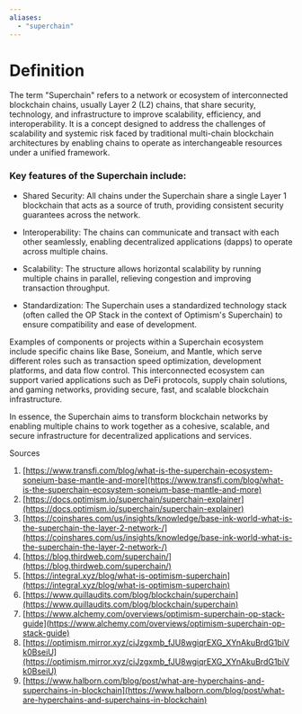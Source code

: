 ```yaml
---
aliases:
  - "superchain"
---
```


# Definition

The term "Superchain" refers to a network or ecosystem of interconnected blockchain chains, usually Layer 2 (L2) chains, that share security, technology, and infrastructure to improve scalability, efficiency, and interoperability. It is a concept designed to address the challenges of scalability and systemic risk faced by traditional multi-chain blockchain architectures by enabling chains to operate as interchangeable resources under a unified framework.

### Key features of the Superchain include:

- Shared Security: All chains under the Superchain share a single Layer 1 blockchain that acts as a source of truth, providing consistent security guarantees across the network.
    
- Interoperability: The chains can communicate and transact with each other seamlessly, enabling decentralized applications (dapps) to operate across multiple chains.
    
- Scalability: The structure allows horizontal scalability by running multiple chains in parallel, relieving congestion and improving transaction throughput.
    
- Standardization: The Superchain uses a standardized technology stack (often called the OP Stack in the context of Optimism's Superchain) to ensure compatibility and ease of development.
    

Examples of components or projects within a Superchain ecosystem include specific chains like Base, Soneium, and Mantle, which serve different roles such as transaction speed optimization, development platforms, and data flow control. This interconnected ecosystem can support varied applications such as DeFi protocols, supply chain solutions, and gaming networks, providing secure, fast, and scalable blockchain infrastructure.

In essence, the Superchain aims to transform blockchain networks by enabling multiple chains to work together as a cohesive, scalable, and secure infrastructure for decentralized applications and services.

Sources

1. [https://www.transfi.com/blog/what-is-the-superchain-ecosystem-soneium-base-mantle-and-more](https://www.transfi.com/blog/what-is-the-superchain-ecosystem-soneium-base-mantle-and-more)
2. [https://docs.optimism.io/superchain/superchain-explainer](https://docs.optimism.io/superchain/superchain-explainer)
3. [https://coinshares.com/us/insights/knowledge/base-ink-world-what-is-the-superchain-the-layer-2-network-/](https://coinshares.com/us/insights/knowledge/base-ink-world-what-is-the-superchain-the-layer-2-network-/)
4. [https://blog.thirdweb.com/superchain/](https://blog.thirdweb.com/superchain/)
5. [https://integral.xyz/blog/what-is-optimism-superchain](https://integral.xyz/blog/what-is-optimism-superchain)
6. [https://www.quillaudits.com/blog/blockchain/superchain](https://www.quillaudits.com/blog/blockchain/superchain)
7. [https://www.alchemy.com/overviews/optimism-superchain-op-stack-guide](https://www.alchemy.com/overviews/optimism-superchain-op-stack-guide)
8. [https://optimism.mirror.xyz/ciJzgxmb_fJU8wgiqrEXG_XYnAkuBrdG1biVk0BseiU](https://optimism.mirror.xyz/ciJzgxmb_fJU8wgiqrEXG_XYnAkuBrdG1biVk0BseiU)
9. [https://www.halborn.com/blog/post/what-are-hyperchains-and-superchains-in-blockchain](https://www.halborn.com/blog/post/what-are-hyperchains-and-superchains-in-blockchain)